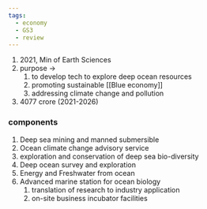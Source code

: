 ```yaml
---
tags:
  - economy
  - GS3
  - review
---
```

1. 2021, Min of Earth Sciences
2. purpose -> 
	1. to develop tech to explore deep ocean resources
	2. promoting sustainable [[Blue economy]]
	3. addressing climate change and pollution
3. 4077 crore (2021-2026)

### components
1. Deep sea mining and manned submersible
2. Ocean climate change advisory service
3. exploration and conservation of deep sea bio-diversity
4. Deep ocean survey and exploration
5. Energy and Freshwater from ocean
6. Advanced marine station for ocean biology
	1. translation of research to industry application
	2. on-site business incubator facilities